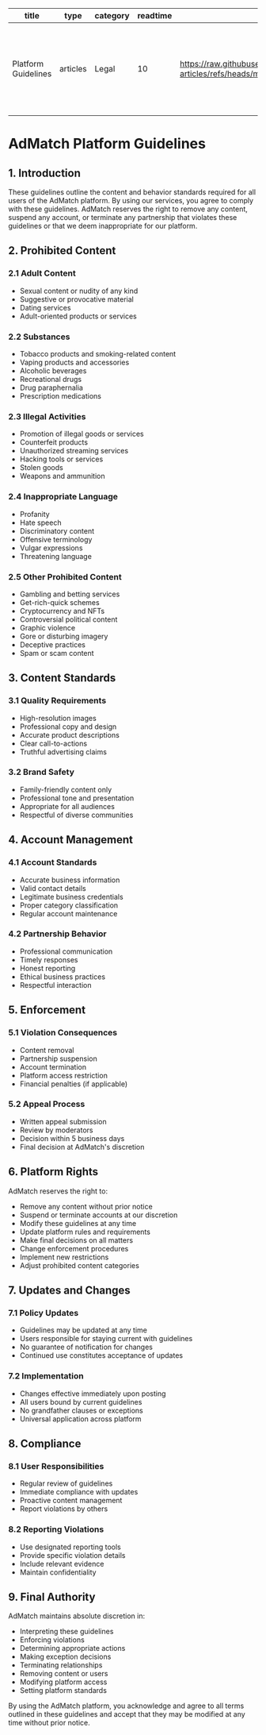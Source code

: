 | title | type | category | readtime | imageurl | tags |
|-------|------|----------|-----------|----------|------|
| Platform Guidelines | articles | Legal | 10 | https://raw.githubusercontent.com/cosmixcom/admatch-articles/refs/heads/main/static/legal.png | legal, policy, guidelines, platform terms, community guidelines, platform guidelines |

# AdMatch Platform Guidelines

## 1. Introduction

These guidelines outline the content and behavior standards required for all users of the AdMatch platform. By using our services, you agree to comply with these guidelines. AdMatch reserves the right to remove any content, suspend any account, or terminate any partnership that violates these guidelines or that we deem inappropriate for our platform.

## 2. Prohibited Content

### 2.1 Adult Content
- Sexual content or nudity of any kind
- Suggestive or provocative material
- Dating services
- Adult-oriented products or services

### 2.2 Substances
- Tobacco products and smoking-related content
- Vaping products and accessories
- Alcoholic beverages
- Recreational drugs
- Drug paraphernalia
- Prescription medications

### 2.3 Illegal Activities
- Promotion of illegal goods or services
- Counterfeit products
- Unauthorized streaming services
- Hacking tools or services
- Stolen goods
- Weapons and ammunition

### 2.4 Inappropriate Language
- Profanity
- Hate speech
- Discriminatory content
- Offensive terminology
- Vulgar expressions
- Threatening language

### 2.5 Other Prohibited Content
- Gambling and betting services
- Get-rich-quick schemes
- Cryptocurrency and NFTs
- Controversial political content
- Graphic violence
- Gore or disturbing imagery
- Deceptive practices
- Spam or scam content

## 3. Content Standards

### 3.1 Quality Requirements
- High-resolution images
- Professional copy and design
- Accurate product descriptions
- Clear call-to-actions
- Truthful advertising claims

### 3.2 Brand Safety
- Family-friendly content only
- Professional tone and presentation
- Appropriate for all audiences
- Respectful of diverse communities

## 4. Account Management

### 4.1 Account Standards
- Accurate business information
- Valid contact details
- Legitimate business credentials
- Proper category classification
- Regular account maintenance

### 4.2 Partnership Behavior
- Professional communication
- Timely responses
- Honest reporting
- Ethical business practices
- Respectful interaction

## 5. Enforcement

### 5.1 Violation Consequences
- Content removal
- Partnership suspension
- Account termination
- Platform access restriction
- Financial penalties (if applicable)

### 5.2 Appeal Process
- Written appeal submission
- Review by moderators
- Decision within 5 business days
- Final decision at AdMatch's discretion

## 6. Platform Rights

AdMatch reserves the right to:
- Remove any content without prior notice
- Suspend or terminate accounts at our discretion
- Modify these guidelines at any time
- Update platform rules and requirements
- Make final decisions on all matters
- Change enforcement procedures
- Implement new restrictions
- Adjust prohibited content categories

## 7. Updates and Changes

### 7.1 Policy Updates
- Guidelines may be updated at any time
- Users responsible for staying current with guidelines
- No guarantee of notification for changes
- Continued use constitutes acceptance of updates

### 7.2 Implementation
- Changes effective immediately upon posting
- All users bound by current guidelines
- No grandfather clauses or exceptions
- Universal application across platform

## 8. Compliance

### 8.1 User Responsibilities
- Regular review of guidelines
- Immediate compliance with updates
- Proactive content management
- Report violations by others

### 8.2 Reporting Violations
- Use designated reporting tools
- Provide specific violation details
- Include relevant evidence
- Maintain confidentiality

## 9. Final Authority

AdMatch maintains absolute discretion in:
- Interpreting these guidelines
- Enforcing violations
- Determining appropriate actions
- Making exception decisions
- Terminating relationships
- Removing content or users
- Modifying platform access
- Setting platform standards

By using the AdMatch platform, you acknowledge and agree to all terms outlined in these guidelines and accept that they may be modified at any time without prior notice.

